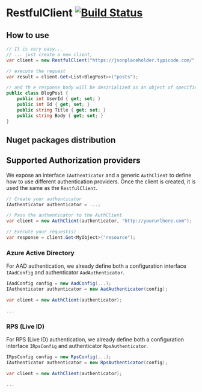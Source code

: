 # RestfulClient [![Build Status](https://travis-ci.org/ProjectBlackmagic/RestfulClient.svg?branch=master)](https://travis-ci.org/ProjectBlackmagic/RestfulClient)

## How to use

```csharp
// It is very easy...
// ... just create a new client,
var client = new RestfulClient("https://jsonplaceholder.typicode.com/");

// execute the request
var result = client.Get<List<BlogPost>>("posts");

// and th e response body will be desirialized as an object of specified type:
public class BlogPost {
    public int UserId { get; set; }
    public int Id { get; set; }
    public string Title { get; set; }
    public string Body { get; set; }
}

```

## Nuget packages distribution

## Supported Authorization providers

We expose an interface ```IAuthenticator``` and a generic ```AuthClient``` to define how to use different authentication providers. Once the client is created, it is used the same as the ```RestfulClient```.

```csharp
// Create your authenticator
IAuthenticator authenticator = ...;

// Pass the authenticator to the AuthClient
var client = new AuthClient(authenticator, "http://yoururlhere.com");

// Execute your request(s)
var response = client.Get<MyObject>("resource");
```


### Azure Active Directory

For AAD authentication, we already define both a configuration interface ```IAadConfig``` and authenticator ```AadAuthenticator```.

```csharp
IAadConfig config = new AadConfig(...);
IAuthenticator authenticator = new AadAuthenticator(config);

var client = new AuthClient(authenticator);

...
```

### RPS (Live ID)

For RPS (Live ID) authentication, we already define both a configuration interface ```IRpsConfig``` and authenticator ```RpsAuthenticator```.

```csharp
IRpsConfig config = new RpsConfig(...);
IAuthenticator authenticator = new RpsAuthenticator(config);

var client = new AuthClient(authenticator);

...
```